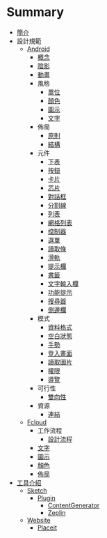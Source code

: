 # Summary

* [簡介](README.md)
* 設計規範
   * [Android](design_pattern/android/README.md)
       * [概念](design_pattern/android/concept.md)
       * [陰影](design_pattern/android/shadow.md)
       * [動畫](design_pattern/android/animation.md)
       * 風格
           * [單位](design_pattern/android/layout/unit.md)
           * [顏色](design_pattern/android/style/color.md)
           * [圖示](design_pattern/android/style/icon.md)
           * [文字](design_pattern/android/style/font.md)
       * 佈局
           * [原則](design_pattern/android/layout/principle.md)
           * [結構](design_pattern/android/layout/structure.md)
       * 元件
           * [下表](design_pattern/android/component/bottom_sheet.md)
           * [按鈕](design_pattern/android/component/button.md)
           * [卡片](design_pattern/android/component/card.md)
           * [芯片](design_pattern/android/component/chip.md)
           * [對話框](design_pattern/android/component/dialog.md)
           * [分割線](design_pattern/android/component/divider.md)
           * [列表](design_pattern/android/component/list.md)
           * [網格列表](design_pattern/android/component/grid_list.md)
           * [控制器](design_pattern/android/component/control.md)
           * [選單](design_pattern/android/component/menu.md)
           * [讀取條](design_pattern/android/component/progress.md)
           * [滑軌](design_pattern/android/component/slider.md)
           * [提示欄](design_pattern/android/component/snackbar.md)
           * [書籤](design_pattern/android/component/tab.md)
           * [文字輸入欄](design_pattern/android/component/textfield.md)
           * [功能提示](design_pattern/android/component/tooltips.md)
           * [搜尋器](design_pattern/android/component/search.md)
           * [側邊欄](design_pattern/android/component/drawer.md)
       * 模式
           * [資料格式](design_pattern/android/pattern/data_format.md)
           * [空白狀態](design_pattern/android/pattern/empty_state.md)
           * [手勢](design_pattern/android/pattern/gesture.md)
           * [登入畫面](design_pattern/android/pattern/launch_screen.md)
           * [讀取圖片](design_pattern/android/pattern/loaging_image.md)
           * [權限](design_pattern/android/pattern/permission.md)
           * [導覽](design_pattern/android/pattern/navigation.md)
       * 可行性
           * [雙向性](design_pattern/android/usability/bidirectionality.md)
       * 資源
           * [連結](design_pattern/android/resource/links.md)
   * [Fcloud](design_pattern/fcloud/README.md)
       * 工作流程
           * [設計流程]((design_pattern/fcloud/work_flow/design_flow.md))       
       * [文字](design_pattern/fcloud/font.md)
       * [圖示](design_pattern/fcloud/icon.md)
       * [顏色](design_pattern/fcloud/color.md)
       * [佈局](design_pattern/fcloud/layout.md)
* [工具介紹](tools/README.md)
   * [Sketch](tools/sketch.md)
       * [Plugin](tools/plugin/README.md)
           * [ContentGenerator](tools/plugin/contentgenerator.md)
           * [Zeplin](tools/plugin/zeplin.md)
   * [Website](tools/website/README.md)
       * [Placeit](tools/website/placeit.md)

